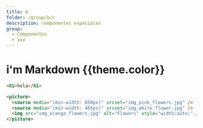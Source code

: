 ```yaml
---
title: A
folder: /group/b/c
description: componentes especiales
group:
  - Componentes
  - xxx
---
```


# i'm Markdown {{theme.color}}

```html story
<h1>hola</h1>
```

```html
<picture>
  <source media="(min-width: 650px)" srcset="img_pink_flowers.jpg" />
  <source media="(min-width: 465px)" srcset="img_white_flower.jpg" />
  <img src="img_orange_flowers.jpg" alt="Flowers" style="width:auto;" />
</picture>
```

<script></script>
